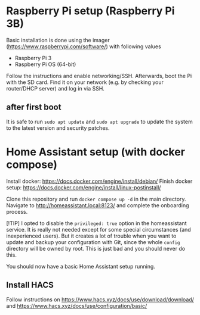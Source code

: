 # Raspberry Pi setup (Raspberry Pi 3B)
Basic installation is done using the imager (https://www.raspberrypi.com/software/) with following values

* Raspberry Pi 3
* Raspberry Pi OS (64-bit)

Follow the instructions and enable networking/SSH. Afterwards, boot the Pi with the SD card. Find it on your network (e.g. by checking your router/DHCP server) and log in via SSH.

## after first boot
It is safe to run ```sudo apt update``` and ```sudo apt upgrade``` to update the system to the latest version and security patches.

# Home Assistant setup (with docker compose)

Install docker: https://docs.docker.com/engine/install/debian/
Finish docker setup: https://docs.docker.com/engine/install/linux-postinstall/

Clone this repository and run ```docker compose up -d``` in the main directory. Navigate to http://homeassistant.local:8123/ and complete the onboarding process.

[!TIP]
I opted to disable the ```privileged: true``` option in the homeassistant service. It is really not needed except for some special circumstances (and inexperienced users). But it creates a lot of trouble when you want to update and backup your configuration with Git, since the whole ```config``` directory will be owned by root. This is just bad and you should never do this.

You should now have a basic Home Assistant setup running.

## Install HACS

Follow instructions on https://www.hacs.xyz/docs/use/download/download/ and https://www.hacs.xyz/docs/use/configuration/basic/
